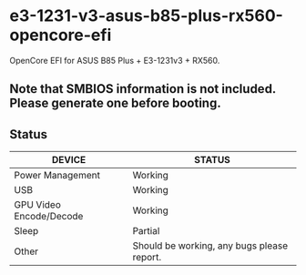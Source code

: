 # e3-1231-v3-asus-b85-plus-rx560-opencore-efi
OpenCore EFI for ASUS B85 Plus + E3-1231v3 + RX560.

## Note that SMBIOS information is not included. Please generate one before booting.

## Status

|DEVICE|STATUS|
|------|------|
| Power Management | Working |
| USB | Working |
| GPU Video Encode/Decode | Working |
| Sleep | Partial |
| Other | Should be working, any bugs please report.|
